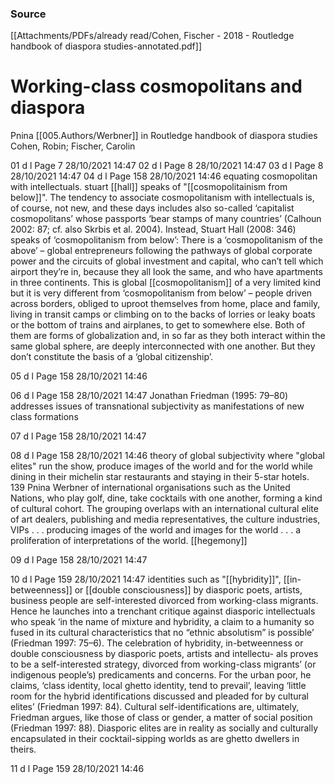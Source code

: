 ### Source
[[Attachments/PDFs/already read/Cohen, Fischer - 2018 - Routledge handbook of diaspora studies-annotated.pdf]]

# Working-class cosmopolitans and diaspora
Pnina [[005.Authors/Werbner]] in Routledge handbook of diaspora studies Cohen, Robin; Fischer, Carolin

01 d l Page 7 28/10/2021 14:47 
02 d l Page 8 28/10/2021 14:47 
03 d l Page 8 28/10/2021 14:47 
04 d l Page 158 28/10/2021 14:46 equating cosmopolitan with intellectuals. stuart [[hall]] speaks of "[[cosmopolitainism from below]]". The tendency to associate cosmopolitanism with intellectuals is, of course, not new, and these days includes also so-called ‘capitalist cosmopolitans’ whose passports ‘bear stamps of many countries’ (Calhoun 2002: 87; cf. also Skrbis et al. 2004). Instead, Stuart Hall (2008: 346) speaks of ‘cosmopolitanism from below’: There is a ‘cosmopolitanism of the above’ – global entrepreneurs following the pathways of global corporate power and the circuits of global investment and capital, who can’t tell which airport they’re in, because they all look the same, and who have apartments in three continents. This is global [[cosmopolitanism]] of a very limited kind but it is very different from ‘cosmopolitanism from below’ – people driven across borders, obliged to uproot themselves from home, place and family, living in transit camps or climbing on to the backs of lorries or leaky boats or the bottom of trains and airplanes, to get to somewhere else. Both of them are forms of globalization and, in so far as they both interact within the same global sphere, are deeply interconnected with one another. But they don’t constitute the basis of a ‘global citizenship’. 

05 d l Page 158 28/10/2021 14:46 

06 d l Page 158 28/10/2021 14:47 Jonathan Friedman (1995: 79–80) addresses issues of transnational subjectivity as manifestations of new class formations 

07 d l Page 158 28/10/2021 14:47 

08 d l Page 158 28/10/2021 14:46 theory of global subjectivity where "global elites" run the show, produce images of the world and for the world while dining in their michelin star restaurants and staying in their 5-star hotels. 139 Pnina Werbner of international organisations such as the United Nations, who play golf, dine, take cocktails with one another, forming a kind of cultural cohort. The grouping overlaps with an international cultural elite of art dealers, publishing and media representatives, the culture industries, VIPs . . . producing images of the world and images for the world . . . a proliferation of interpretations of the world. [[hegemony]] 

09 d l Page 158 28/10/2021 14:47 

10 d l Page 159 28/10/2021 14:47 identities such as "[[hybridity]]", [[in-betweenness]] or [[double consciousness]] by diasporic poets, artists, business people are self-interested divorced from working-class migrants. Hence he launches into a trenchant critique against diasporic intellectuals who speak ‘in the name of mixture and hybridity, a claim to a humanity so fused in its cultural characteristics that no “ethnic absolutism” is possible’ (Friedman 1997: 75–6). The celebration of hybridity, in-betweenness or double consciousness by diasporic poets, artists and intellectu- als proves to be a self-interested strategy, divorced from working-class migrants’ (or indigenous people’s) predicaments and concerns. For the urban poor, he claims, ‘class identity, local ghetto identity, tend to prevail’, leaving ‘little room for the hybrid identifications discussed and pleaded for by cultural elites’ (Friedman 1997: 84). Cultural self-identifications are, ultimately, Friedman argues, like those of class or gender, a matter of social position (Friedman 1997: 88). Diasporic elites are in reality as socially and culturally encapsulated in their cocktail-sipping worlds as are ghetto dwellers in theirs. 

11 d l Page 159 28/10/2021 14:46 